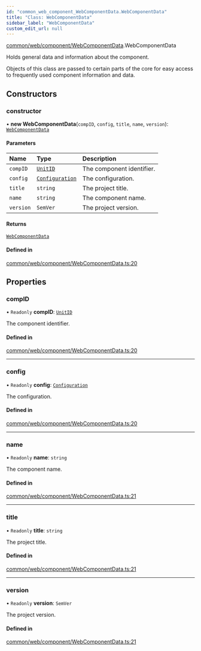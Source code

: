 ```yaml
---
id: "common_web_component_WebComponentData.WebComponentData"
title: "Class: WebComponentData"
sidebar_label: "WebComponentData"
custom_edit_url: null
---
```


[common/web/component/WebComponentData](../modules/common_web_component_WebComponentData.md).WebComponentData

Holds general data and information about the component.

Objects of this class are passed to certain parts of the core for easy access to frequently
used component information and data.

## Constructors

### constructor

• **new WebComponentData**(`compID`, `config`, `title`, `name`, `version`): [`WebComponentData`](common_web_component_WebComponentData.WebComponentData.md)

#### Parameters

| Name | Type | Description |
| :------ | :------ | :------ |
| `compID` | [`UnitID`](common_web_utils_UnitID.UnitID.md) | The component identifier. |
| `config` | [`Configuration`](common_web_utils_config_Configuration.Configuration.md) | The configuration. |
| `title` | `string` | The project title. |
| `name` | `string` | The component name. |
| `version` | `SemVer` | The project version. |

#### Returns

[`WebComponentData`](common_web_component_WebComponentData.WebComponentData.md)

#### Defined in

[common/web/component/WebComponentData.ts:20](https://github.com/Soroush9978/rds-ng/blob/3365237/src/common/web/component/WebComponentData.ts#L20)

## Properties

### compID

• `Readonly` **compID**: [`UnitID`](common_web_utils_UnitID.UnitID.md)

The component identifier.

#### Defined in

[common/web/component/WebComponentData.ts:20](https://github.com/Soroush9978/rds-ng/blob/3365237/src/common/web/component/WebComponentData.ts#L20)

___

### config

• `Readonly` **config**: [`Configuration`](common_web_utils_config_Configuration.Configuration.md)

The configuration.

#### Defined in

[common/web/component/WebComponentData.ts:20](https://github.com/Soroush9978/rds-ng/blob/3365237/src/common/web/component/WebComponentData.ts#L20)

___

### name

• `Readonly` **name**: `string`

The component name.

#### Defined in

[common/web/component/WebComponentData.ts:21](https://github.com/Soroush9978/rds-ng/blob/3365237/src/common/web/component/WebComponentData.ts#L21)

___

### title

• `Readonly` **title**: `string`

The project title.

#### Defined in

[common/web/component/WebComponentData.ts:21](https://github.com/Soroush9978/rds-ng/blob/3365237/src/common/web/component/WebComponentData.ts#L21)

___

### version

• `Readonly` **version**: `SemVer`

The project version.

#### Defined in

[common/web/component/WebComponentData.ts:21](https://github.com/Soroush9978/rds-ng/blob/3365237/src/common/web/component/WebComponentData.ts#L21)
